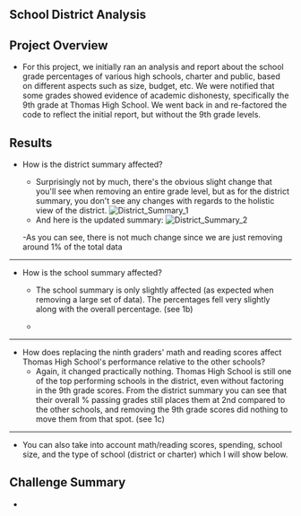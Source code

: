 ## School District Analysis


## Project Overview
- For this project, we initially ran an analysis and report about the school grade percentages of various high schools, charter and public, based on different aspects such as size, budget, etc. We were notified that some grades showed evidence of academic dishonesty, specifically the 9th grade at Thomas High School. We went back in and re-factored the code to reflect the initial report, but without the 9th grade levels.
  
## Results

- How is the district summary affected?
	- Surprisingly not by much, there's the obvious slight change that you'll see when removing an entire grade level, but as for the district summary, you don't see any changes with regards to the holistic view of the district. 
	![District_Summary_1](https://user-images.githubusercontent.com/75768098/104851309-db843200-58b9-11eb-8372-91f9f5f4fa5c.png)
	- And here is the updated summary:
	![District_Summary_2](https://user-images.githubusercontent.com/75768098/104851328-fa82c400-58b9-11eb-841b-b0fd64b1d11c.png)
	
	-As you can see, there is not much change since we are just removing around 1% of the total data


----


- How is the school summary affected? 
	- The school summary is only slightly affected (as expected when removing a large set of data). The percentages fell very slightly along with the overall percentage. (see 1b)
	

	- 
---

- How does replacing the ninth graders' math and reading scores affect Thomas High School's performance relative to the other schools?
	-  Again, it changed practically nothing. Thomas High School is still one of the top performing schools in the district, even without factoring in the 9th grade scores. From the district summary you can see that their overall % passing grades still places them at 2nd compared to the other schools, and removing the 9th grade scores did nothing to move them from that spot. (see 1c)
	
---

- You can also take into account math/reading scores, spending, school size, and the type of school (district or charter) which I will show below.  



## Challenge Summary
  - 
